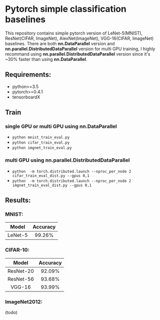 # Pytorch simple classification baselines

This repository contains simple pytorch version of LeNet-5(MNIST), ResNet(CIFAR, ImageNet), AlexNet(ImageNet), VGG-16(CIFAR, ImageNet) baselines.
There are both **nn.DataParallel** version and **nn.parallel.DistributedDataParallel** version for multi GPU training, I highly recommand using **nn.parallel.DistributedDataParallel** version since it's ~30% faster than using **nn.DataParallel**.     
 
## Requirements:
- python>=3.5
- pytorch>=0.4.1
- tensorboardX

## Train 

### single GPU or multi GPU using nn.DataParallel
* ```python mnist_train_eval.py ```
* ```python cifar_train_eval.py ```
* ```python imgnet_train_eval.py ```

### multi GPU using nn.parallel.DistributedDataParallel
* ```python  -m torch.distributed.launch --nproc_per_node 2 cifar_train_eval_dist.py --gpus 0,1```
* ```python  -m torch.distributed.launch --nproc_per_node 2 imgnet_train_eval_dist.py --gpus 0,1```


## Results:

### MNIST:
Model|Accuracy
:---:|:---:|
LeNet-5|99.26%

### CIFAR-10:
Model|Accuracy
:---:|:---:
ResNet-20|92.09%
ResNet-56|93.68%
VGG-16|93.99%

### ImageNet2012:
(todo)

